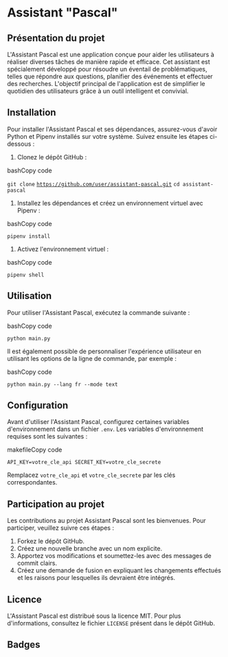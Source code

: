 
Assistant "Pascal"
==================

Présentation du projet
----------------------

L'Assistant Pascal est une application conçue pour aider les utilisateurs à réaliser diverses tâches de manière rapide et efficace. Cet assistant est spécialement développé pour résoudre un éventail de problématiques, telles que répondre aux questions, planifier des événements et effectuer des recherches. L'objectif principal de l'application est de simplifier le quotidien des utilisateurs grâce à un outil intelligent et convivial.

Installation
------------

Pour installer l'Assistant Pascal et ses dépendances, assurez-vous d'avoir Python et Pipenv installés sur votre système. Suivez ensuite les étapes ci-dessous :

1.  Clonez le dépôt GitHub :

bashCopy code

`git clone` [`https://github.com/user/assistant-pascal.git`](https://github.com/user/assistant-pascal.git "https://github.com/user/assistant-pascal.git") `cd assistant-pascal`

1.  Installez les dépendances et créez un environnement virtuel avec Pipenv :

bashCopy code

`pipenv install`

1.  Activez l'environnement virtuel :

bashCopy code

`pipenv shell`

Utilisation
-----------

Pour utiliser l'Assistant Pascal, exécutez la commande suivante :

bashCopy code

`python main.py`

Il est également possible de personnaliser l'expérience utilisateur en utilisant les options de la ligne de commande, par exemple :

bashCopy code

`python main.py --lang fr --mode text`

Configuration
-------------

Avant d'utiliser l'Assistant Pascal, configurez certaines variables d'environnement dans un fichier `.env`. Les variables d'environnement requises sont les suivantes :

makefileCopy code

`API_KEY=votre_cle_api SECRET_KEY=votre_cle_secrete`

Remplacez `votre_cle_api` et `votre_cle_secrete` par les clés correspondantes.

Participation au projet
-----------------------

Les contributions au projet Assistant Pascal sont les bienvenues. Pour participer, veuillez suivre ces étapes :

1.  Forkez le dépôt GitHub.
2.  Créez une nouvelle branche avec un nom explicite.
3.  Apportez vos modifications et soumettez-les avec des messages de commit clairs.
4.  Créez une demande de fusion en expliquant les changements effectués et les raisons pour lesquelles ils devraient être intégrés.

Licence
-------

L'Assistant Pascal est distribué sous la licence MIT. Pour plus d'informations, consultez le fichier `LICENSE` présent dans le dépôt GitHub.

Badges
------
